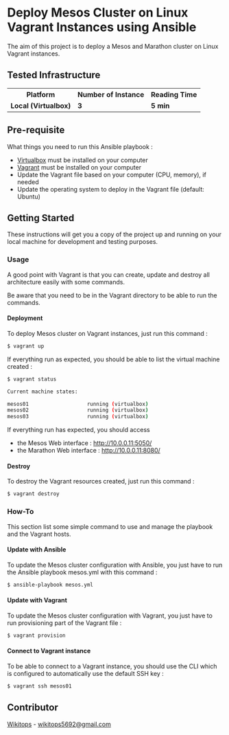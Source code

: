 # Deploy Mesos Cluster on Linux Vagrant Instances using Ansible

The aim of this project is to deploy a Mesos and Marathon cluster on Linux Vagrant instances.

## Tested Infrastructure

<table class="tg">
  <tr>
    <th class="tg-yw4l"><b>Platform</b></th>
    <th class="tg-yw4l"><b>Number of Instance</b></th>
    <th class="tg-yw4l"><b>Reading Time</b></th>
  </tr>
  <tr>
    <td class="tg-yw4l"><b>Local (Virtualbox)</b></td>
    <td class="tg-yw4l"><b>3</b></td>
    <td class="tg-yw4l"><b>5 min</b></td>
  </tr>
</table>

## Pre-requisite

What things you need to run this Ansible playbook :

*   [Virtualbox](https://www.virtualbox.org/wiki/Downloads) must be installed on your computer
*   [Vagrant](https://www.vagrantup.com/docs/installation/) must be installed on your computer
*   Update the Vagrant file based on your computer (CPU, memory), if needed
*   Update the operating system to deploy in the Vagrant file (default: Ubuntu)

## Getting Started

These instructions will get you a copy of the project up and running on your local machine for development and testing purposes.

### Usage

A good point with Vagrant is that you can create, update and destroy all architecture easily with some commands.

Be aware that you need to be in the Vagrant directory to be able to run the commands.

#### Deployment

To deploy Mesos cluster on Vagrant instances, just run this command :

```bash
$ vagrant up
```

If everything run as expected, you should be able to list the virtual machine created :

```bash
$ vagrant status

Current machine states:

mesos01                   running (virtualbox)
mesos02                   running (virtualbox)
mesos03                   running (virtualbox)
```

If everything run has expected, you should access
*  the Mesos Web interface : http://10.0.0.11:5050/
*  the Marathon Web interface : http://10.0.0.11:8080/

#### Destroy

To destroy the Vagrant resources created, just run this command :

```bash
$ vagrant destroy
```

### How-To

This section list some simple command to use and manage the playbook and the Vagrant hosts.

#### Update with Ansible

To update the Mesos cluster configuration with Ansible, you just have to run the Ansible playbook mesos.yml with this command :

```bash
$ ansible-playbook mesos.yml
```

#### Update with Vagrant

To update the Mesos cluster configuration with Vagrant, you just have to run provisioning part of the Vagrant file :

```bash
$ vagrant provision
```

#### Connect to Vagrant instance

To be able to connect to a Vagrant instance, you should use the CLI which is configured to automatically use the default SSH key :

```bash
$ vagrant ssh mesos01
```

## Contributor

[Wikitops](https://github.com/wikitops) - wikitops5692@gmail.com
